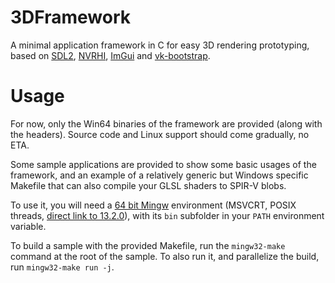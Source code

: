 # 3DFramework

A minimal application framework in C for easy 3D rendering prototyping, based on [SDL2](https://github.com/libsdl-org/SDL), [NVRHI](https://github.com/GaelCathelin/nvrhi), [ImGui](https://github.com/ocornut/imgui) and [vk-bootstrap](https://github.com/charles-lunarg/vk-bootstrap).


# Usage

For now, only the Win64 binaries of the framework are provided (along with the headers). Source code and Linux support should come gradually, no ETA.

Some sample applications are provided to show some basic usages of the framework, and an example of a relatively generic but Windows specific Makefile that can also compile your GLSL shaders to SPIR-V blobs.

To use it, you will need a [64 bit Mingw](https://winlibs.com) environment (MSVCRT, POSIX threads, [direct link to 13.2.0](https://github.com/brechtsanders/winlibs_mingw/releases/download/13.2.0posix-17.0.6-11.0.1-msvcrt-r5/winlibs-x86_64-posix-seh-gcc-13.2.0-mingw-w64msvcrt-11.0.1-r5.zip)), with its `bin` subfolder in your `PATH` environment variable.

To build a sample with the provided Makefile, run the `mingw32-make` command at the root of the sample. To also run it, and parallelize the build, run `mingw32-make run -j`.
